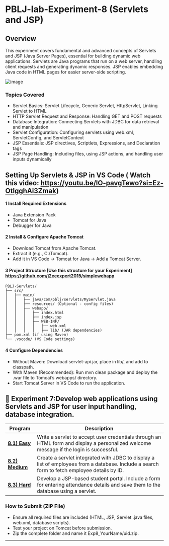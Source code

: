 # PBLJ-lab-Experiment-8 (Servlets and JSP)

## Overview

This experiment covers fundamental and advanced concepts of Servlets and JSP (Java Server Pages), essential for building dynamic web applications. Servlets are Java programs that run on a web server, handling client requests and generating dynamic responses. JSP enables embedding Java code in HTML pages for easier server-side scripting.

![image](https://github.com/user-attachments/assets/e2cfb9b4-a49e-48ea-af6f-c791853ca269)

### Topics Covered

- Servlet Basics: Servlet Lifecycle, Generic Servlet, HttpServlet, Linking Servlet to HTML
- HTTP Servlet Request and Response: Handling GET and POST requests
- Database Integration: Connecting Servlets with JDBC for data retrieval and manipulation
- Servlet Configuration: Configuring servlets using web.xml, ServletConfig, and ServletContext
- JSP Essentials: JSP directives, Scriptlets, Expressions, and Declaration tags
- JSP Page Handling: Including files, using JSP actions, and handling user inputs dynamically

## Setting Up Servlets & JSP in VS Code ( Watch this video: https://youtu.be/lO-pavgTewo?si=Ez-OtIgghAi3Zmak)
#### 1 Install Required Extensions
- Java Extension Pack
- Tomcat for Java
- Debugger for Java
  
#### 2 Install & Configure Apache Tomcat
- Download Tomcat from Apache Tomcat.
- Extract it (e.g., C:\Tomcat).
- Add it in VS Code → Tomcat for Java → Add a Tomcat Server.

#### 3 Project Structure [Use this structure for your Experiment] https://github.com/j2eeexpert2015/simplewebapp
    PBLJ-Servlets/
    ├── src/
    │   ├── main/
    │   │   ├── java/com/pblj/servlets/MyServlet.java
    │   │   ├── resources/ (Optional - config files)
    │   │   ├── webapp/
    │   │   │   ├── index.html
    │   │   │   ├── index.jsp
    │   │   │   ├── WEB-INF/
    │   │   │   │   ├── web.xml
    │   │   │   │   ├── lib/ (JAR dependencies)
    ├── pom.xml (if using Maven)
    └── .vscode/ (VS Code settings)

#### 4 Configure Dependencies
- Without Maven: Download servlet-api.jar, place in lib/, and add to classpath.
- With Maven (Recommended):  Run mvn clean package and deploy the .war file to Tomcat’s webapps/ directory.
- Start Tomcat Server in VS Code to run the application.


## 📌 Experiment 7:Develop web applications using Servlets and JSP for user input handling, database integration.

| Program    | Description                                 |
|------------|---------------------------------------------|
| **[8.1) Easy](/Exp8.1.java)** |Write a servlet to accept user credentials through an HTML form and display a personalized welcome message if the login is successful. |
| **[8.2) Medium](/Exp8.2.java)** |Create a servlet integrated with JDBC to display a list of employees from a database. Include a search form to fetch employee details by ID.|
| **[8.3) Hard](/Exp8.3.java)** | Develop a JSP-based student portal. Include a form for entering attendance details and save them to the database using a servlet.|

### How to Submit (ZIP File)
- Ensure all required files are included (HTML, JSP, Servlet .java files, web.xml, database scripts).
- Test your project on Tomcat before submission.
- Zip the complete folder and name it Exp8_YourName/uid.zip.
-----
